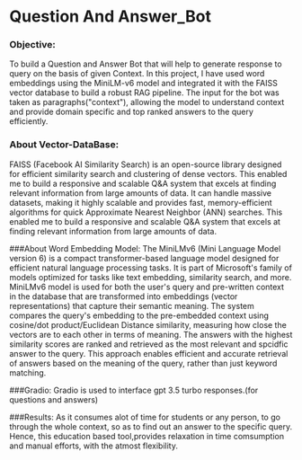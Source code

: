 # Question And Answer_Bot
### Objective: 
To build a Question and Answer Bot that will help to generate response to query on the basis of given Context.
In this project, I have used word embeddings using the MiniLM-v6 model and integrated it with the FAISS vector database to build a robust RAG pipeline. The input for the bot was taken as paragraphs("context"), allowing the model to understand context and provide domain specific and top ranked answers to the query efficiently.

### About Vector-DataBase:
FAISS (Facebook AI Similarity Search) is an open-source library designed for efficient similarity search and clustering of dense vectors. This enabled me to build a responsive and scalable Q&A system that excels at finding relevant information from large amounts of data.
It can handle massive datasets, making it highly scalable and provides fast, memory-efficient algorithms for quick Approximate Nearest Neighbor (ANN) searches. This enabled me to build a responsive and scalable Q&A system that excels at finding relevant information from large amounts of data.

###About Word Embedding Model:
The MiniLMv6 (Mini Language Model version 6) is a compact transformer-based language model designed for efficient natural language processing tasks. It is part of Microsoft's family of models optimized for tasks like text embedding, similarity search, and more.
MiniLMv6 model is used for both the user's query and pre-written context in the database that are transformed into embeddings (vector representations) that capture their semantic meaning. The system compares the query's embedding to the pre-embedded context using cosine/dot product/Euclidean Distance similarity, measuring how close the vectors are to each other in terms of meaning. The answers with the highest similarity scores are ranked and retrieved as the most relevant and spcidfic answer to the query. This approach enables efficient and accurate retrieval of answers based on the meaning of the query, rather than just keyword matching.

###Gradio:
Gradio is used to interface gpt 3.5 turbo responses.(for questions and answers)

###Results:
As it consumes alot of time for students or any person, to go through the whole context, so as to find out an answer to the specific query. Hence, this education based tool,provides relaxation in time comsumption and manual efforts, with the atmost flexibility.
